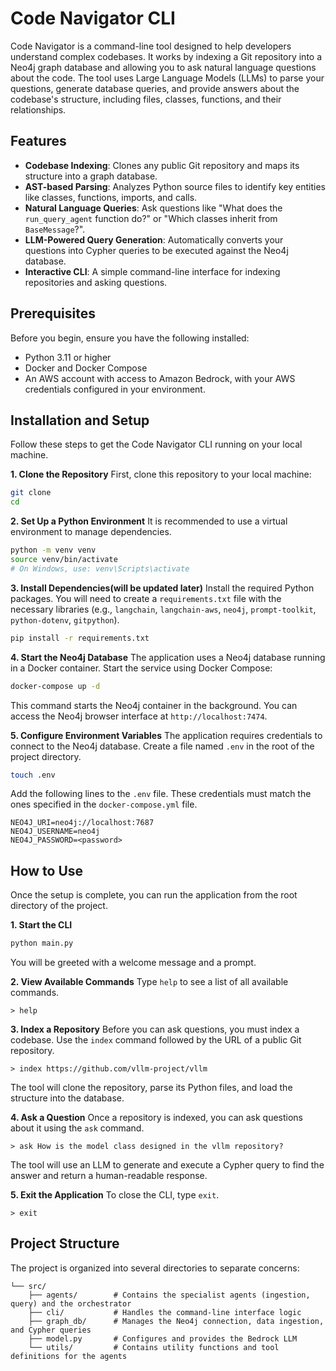 # Code Navigator CLI

Code Navigator is a command-line tool designed to help developers understand complex codebases. It works by indexing a Git repository into a Neo4j graph database and allowing you to ask natural language questions about the code. The tool uses Large Language Models (LLMs) to parse your questions, generate database queries, and provide answers about the codebase's structure, including files, classes, functions, and their relationships.

## Features

*   **Codebase Indexing**: Clones any public Git repository and maps its structure into a graph database.
*   **AST-based Parsing**: Analyzes Python source files to identify key entities like classes, functions, imports, and calls.
*   **Natural Language Queries**: Ask questions like "What does the `run_query_agent` function do?" or "Which classes inherit from `BaseMessage`?".
*   **LLM-Powered Query Generation**: Automatically converts your questions into Cypher queries to be executed against the Neo4j database.
*   **Interactive CLI**: A simple command-line interface for indexing repositories and asking questions.

## Prerequisites

Before you begin, ensure you have the following installed:
*   Python 3.11 or higher
*   Docker and Docker Compose
*   An AWS account with access to Amazon Bedrock, with your AWS credentials configured in your environment.

## Installation and Setup

Follow these steps to get the Code Navigator CLI running on your local machine.

**1. Clone the Repository**
First, clone this repository to your local machine:
```bash
git clone 
cd 
```

**2. Set Up a Python Environment**
It is recommended to use a virtual environment to manage dependencies.
```bash
python -m venv venv
source venv/bin/activate
# On Windows, use: venv\Scripts\activate
```

**3. Install Dependencies(will be updated later)**
Install the required Python packages. You will need to create a `requirements.txt` file with the necessary libraries (e.g., `langchain`, `langchain-aws`, `neo4j`, `prompt-toolkit`, `python-dotenv`, `gitpython`).
```bash
pip install -r requirements.txt
```

**4. Start the Neo4j Database**
The application uses a Neo4j database running in a Docker container. Start the service using Docker Compose:
```bash
docker-compose up -d
```
This command starts the Neo4j container in the background. You can access the Neo4j browser interface at `http://localhost:7474`.

**5. Configure Environment Variables**
The application requires credentials to connect to the Neo4j database. Create a file named `.env` in the root of the project directory.
```bash
touch .env
```
Add the following lines to the `.env` file. These credentials must match the ones specified in the `docker-compose.yml` file.
```env
NEO4J_URI=neo4j://localhost:7687
NEO4J_USERNAME=neo4j
NEO4J_PASSWORD=<password>
```

## How to Use

Once the setup is complete, you can run the application from the root directory of the project.

**1. Start the CLI**
```bash
python main.py
```
You will be greeted with a welcome message and a prompt.

**2. View Available Commands**
Type `help` to see a list of all available commands.
```
> help
```

**3. Index a Repository**
Before you can ask questions, you must index a codebase. Use the `index` command followed by the URL of a public Git repository.
```
> index https://github.com/vllm-project/vllm
```
The tool will clone the repository, parse its Python files, and load the structure into the database.

**4. Ask a Question**
Once a repository is indexed, you can ask questions about it using the `ask` command.
```
> ask How is the model class designed in the vllm repository?
```
The tool will use an LLM to generate and execute a Cypher query to find the answer and return a human-readable response.

**5. Exit the Application**
To close the CLI, type `exit`.
```
> exit
```

## Project Structure

The project is organized into several directories to separate concerns:
```
└── src/
    ├── agents/        # Contains the specialist agents (ingestion, query) and the orchestrator
    ├── cli/           # Handles the command-line interface logic
    ├── graph_db/      # Manages the Neo4j connection, data ingestion, and Cypher queries
    ├── model.py       # Configures and provides the Bedrock LLM
    └── utils/         # Contains utility functions and tool definitions for the agents
```
